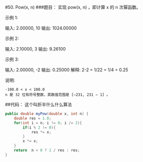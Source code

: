 #50. Pow(x, n)
###题目：
实现 pow(x, n) ，即计算 x 的 n 次幂函数。

示例 1:

输入: 2.00000, 10
输出: 1024.00000

示例 2:

输入: 2.10000, 3
输出: 9.26100

示例 3:

输入: 2.00000, -2
输出: 0.25000
解释: 2-2 = 1/22 = 1/4 = 0.25

说明:

    -100.0 < x < 100.0
    n 是 32 位有符号整数，其数值范围是 [−231, 231 − 1] 。

##代码： 这个叫折半什么什么算法
```java
public double myPow(double x, int n) {
    double res = 1.0;
    for(int i = n; i != 0; i /= 2){
        if(i % 2 != 0){
            res *= x;
        }
        x *= x;
    }
    return  n < 0 ? 1 / res : res;
}
```

